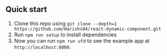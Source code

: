## Quick start

1. Clone this repo using `git clone --depth=1 https://github.com/Harishs84/react-dynamic-component.git`
2. Run `npm run setup` to install dependencies
3. Now you can run `npm run ufd` to see the example app at `http://localhost:8000`.